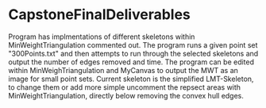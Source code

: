 # CapstoneFinalDeliverables
Program has implmentations of different skeletons within MinWeightTriangulation commented out. The program runs a given point set "300Points.txt" and then attempts to run through the selected skeletons and output the number of edges removed and time. The program can be edited within MinWeighTriangulation and MyCanvas to output the MWT as an image for small point sets. Current skeleton is the simplified LMT-Skeleton, to change them or add more simple uncomment the repsect areas with MinWeightTriangulation, directly below removing the convex hull edges.
